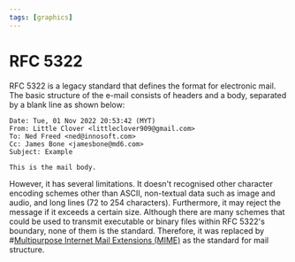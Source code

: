 ```yaml
---
tags: [graphics]
---
```


# RFC 5322

RFC 5322 is a legacy standard that defines the format for electronic mail. The
basic structure of the e-mail consists of headers and a body, separated by a
blank line as shown below:

```
Date: Tue, 01 Nov 2022 20:53:42 (MYT)
From: Little Clover <littleclover909@gmail.com>
To: Ned Freed <ned@innosoft.com>
Cc: James Bone <jamesbone@md6.com>
Subject: Example

This is the mail body.
```

However, it has several limitations. It doesn't recognised other character
encoding schemes other than ASCII, non-textual data such as image and audio, and
long lines (72 to 254 characters). Furthermore, it may reject the message if it
exceeds a certain size. Although there are many schemes that could be used to
transmit executable or binary files within RFC 5322's boundary, none of them is
the standard. Therefore, it was replaced by #[Multipurpose Internet Mail Extensions (MIME)](202211012200.md)
as the standard for mail structure.
